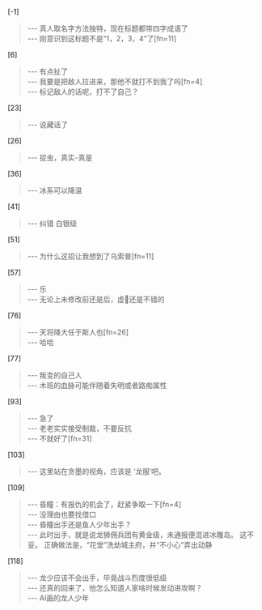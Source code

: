 
[-1] 
>--- 真人取名字方法独特，现在标题都带四字成语了<br>
>--- 刚意识到这标题不是“1，2，3，4”了[fn=11]<br>

[6] 
>--- 有点扯了<br>
>--- 我要是把敌人拉进来，那他不就打不到我了吗[fn=4]<br>
>--- 标记敌人的话呢，打不了自己？<br>

[23] 
>--- 说藏话了<br>

[26] 
>--- 捉虫，真实-真是<br>

[36] 
>--- 冰系可以降温<br>

[41] 
>--- 纠错  白银级<br>

[51] 
>--- 为什么这招让我想到了乌索普[fn=11]<br>

[57] 
>--- 乐<br>
>--- 无论上未修改前还是后，虚🐎还是不错的<br>

[76] 
>--- 天将降大任于斯人也[fn=26]<br>
>--- 哈哈<br>

[77] 
>--- 叛变的自己人<br>
>--- 木班的血脉可能伴随着失明或者路痴属性<br>

[93] 
>--- 急了<br>
>--- 老老实实接受制裁，不要反抗<br>
>--- 不就好了[fn=31]<br>

[103] 
>--- 这里站在贪墨的视角，应该是
‘龙服’吧。<br>

[109] 
>--- 昏瞳：有报仇的机会了，赶紧争取一下[fn=4]<br>
>--- 没理由也要找借口<br>
>--- 昏瞳出手还是鱼人少年出手？<br>
>--- 此时出手，就是说龙狮佣兵团有黄金级，未通报便混进冰雕岛。
这不妥。
正确做法是，“花堂”洗劫城主府，并“不小心”弄出动静<br>

[118] 
>--- 龙少应该不会出手，毕竟战斗烈度很低级<br>
>--- 还真的回来了，他怎么知道人家啥时候发动进攻啊？<br>
>--- AI画的龙人少年<br>
